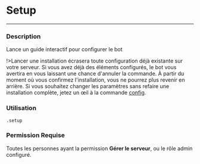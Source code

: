 # Setup
---
### Description
Lance un guide interactif pour configurer le bot

!>Lancer une installation écrasera toute configuration déjà existante sur votre serveur. Si vous avez déjà des éléments configurés, le bot vous avertira en vous laissant une chance d'annuler la commande. À partir du moment où vous confirmez l'installation, vous ne pourrez plus revenir en arrière. Si vous souhaitez changer les paramètres sans refaire une installation complète, jetez un œil à la commande [config](fr/admin/config.md).

### Utilisation
```
.setup
```
### Permission Requise
Toutes les personnes ayant la permission **Gérer le serveur**, ou le rôle admin configuré.
